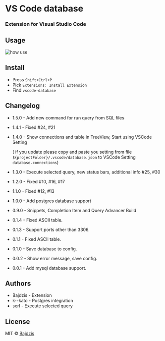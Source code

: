 # VS Code database
### Extension for Visual Studio Code 

## Usage
![how use](https://github.com/Bajdzis/vscode-database/raw/master/readme/v0.1.gif)

## Install
* Press `Shift+Ctrl+P` 
* Pick `Extensions: Install Extension`
* Find `vscode-database`
 
## Changelog

* 1.5.0 - Add new command for run query from SQL files

* 1.4.1 - Fixed #24, #21

* 1.4.0 - Show connections and table in TreeView, Start using VSCode Setting

    ( if you update please copy and paste you setting from file `${projectFolder}/.vscode/database.json` to VSCode Setting `database.connections`)

* 1.3.0 - Execute selected query, new status bars, additional info #25, #30

* 1.2.0 - Fixed #10, #16, #17

* 1.1.0 - Fixed #12, #13

* 1.0.0 - Add postgres database support

* 0.9.0 - Snippets, Completion Item and Query Advancer Build

* 0.1.4 - Fixed ASCII table.

* 0.1.3 - Support ports other than 3306.

* 0.1.1 - Fixed ASCII table.

* 0.1.0 - Save database to config.

* 0.0.2 - Show error message, save config.

* 0.0.1 - Add mysql database support.

## Authors

* Bajdzis - Extension
* k--kato - Postgres integration
* serl - Execute selected query

## License
MIT © [Bajdzis](https://github.com/Bajdzis)
